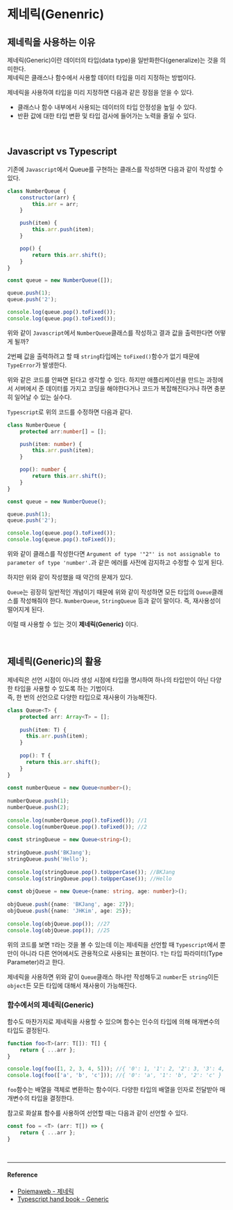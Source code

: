 # 제네릭(Genenric)

## 제네릭을 사용하는 이유

제네릭(Generic)이란 데이터의 타입(data type)을 일반화한다(generalize)는 것을 의미한다.<br/>
제네릭은 클래스나 함수에서 사용할 데이터 타입을 미리 지정하는 방법이다.

제네릭을 사용하여 타입을 미리 지정하면 다음과 같은 장점을 얻을 수 있다.

- 클래스나 함수 내부에서 사용되는 데이터의 타입 안정성을 높일 수 있다.
- 반환 값에 대한 타입 변환 및 타입 검사에 들어가는 노력을 줄일 수 있다.

<br/>

## Javascript vs Typescript

기존에 `Javascript`에서 Queue를 구현하는 클래스를 작성하면 다음과 같이 작성할 수 있다.

```js
class NumberQueue {
    constructor(arr) {
        this.arr = arr;
    }

    push(item) {
        this.arr.push(item);
    }

    pop() {
        return this.arr.shift();
    }
}

const queue = new NumberQueue([]);

queue.push(1);
queue.push('2');

console.log(queue.pop().toFixed());
console.log(queue.pop().toFixed());
``` 

위와 같이 `Javascript`에서 `NumberQueue`클래스를 작성하고 결과 값을 출력한다면 어떻게 될까?

2번째 값을 출력하려고 할 때 `string`타입에는 `toFixed()`함수가 없기 때문에 `TypeError`가 발생한다. 

위와 같은 코드를 안짜면 된다고 생각할 수 있다. 하지만 애플리케이션을 만드는 과정에서 서버에서 준 데이터를 가지고 코딩을 해야한다거나 코드가 복잡해진다거나 하면 충분히 일어날 수 있는 실수다.

`Typescript`로 위의 코드를 수정하면 다음과 같다.

```ts
class NumberQueue {
    protected arr:number[] = [];

    push(item: number) {
        this.arr.push(item);
    }

    pop(): number {
        return this.arr.shift();
    }
}

const queue = new NumberQueue();

queue.push(1);
queue.push('2');

console.log(queue.pop().toFixed());
console.log(queue.pop().toFixed());
```

위와 같이 클래스를 작성한다면 `Argument of type '"2"' is not assignable to parameter of type 'number'.`과 같은 에러를 사전에 감지하고 수정할 수 있게 된다.

하지만 위와 같이 작성했을 때 약간의 문제가 있다.

`Queue`는 굉장히 일반적인 개념이기 때문에 위와 같이 작성하면 모든 타입의 `Queue`클래스를 작성해줘야 한다. `NumberQueue`, `StringQueue` 등과 같이 말이다. 즉, 재사용성이 떨어지게 된다.

이럴 때 사용할 수 있는 것이 **제네릭(Generic)** 이다.

<br/>

## 제네릭(Generic)의 활용

제네릭은 선언 시점이 아니라 생성 시점에 타입을 명시하여 하나의 타입만이 아닌 다양한 타입을 사용할 수 있도록 하는 기법이다.<br/> 즉, 한 번의 선언으로 다양한 타입으로 재사용이 가능해진다.

```ts
class Queue<T> {
    protected arr: Array<T> = [];
  
    push(item: T) {
      this.arr.push(item);
    }
  
    pop(): T {
      return this.arr.shift();
    }
}
  
const numberQueue = new Queue<number>();
  
numberQueue.push(1);
numberQueue.push(2);
  
console.log(numberQueue.pop().toFixed()); //1
console.log(numberQueue.pop().toFixed()); //2
  
const stringQueue = new Queue<string>();
  
stringQueue.push('BKJang');
stringQueue.push('Hello');
  
console.log(stringQueue.pop().toUpperCase()); //BKJang
console.log(stringQueue.pop().toUpperCase()); //Hello
  
const objQueue = new Queue<{name: string, age: number}>();
  
objQueue.push({name: 'BKJang', age: 27}); 
objQueue.push({name: 'JHKim', age: 25});
  
console.log(objQueue.pop()); //27
console.log(objQueue.pop()); //25
```

위의 코드를 보면 `T`라는 것을 볼 수 있는데 이는 제네릭을 선언할 때 `Typescript`에서 뿐만이 아니라 다른 언어에서도 관용적으로 사용되는 표현이다. `T`는 타입 파라미터(Type Parameter)라고 한다.

제네릭을 사용하면 위와 같이 `Queue`클래스 하나만 작성해두고 `number`든 `string`이든 `object`든 모든 타입에 대해서 재사용이 가능해진다.

### 함수에서의 제네릭(Generic)

함수도 마찬가지로 제네릭을 사용할 수 있으며 함수는 인수의 타입에 의해 매개변수의 타입도 결정된다.

```ts
function foo<T>(arr: T[]): T[] {
    return { ...arr };
}

console.log(foo([1, 2, 3, 4, 5])); //{ '0': 1, '1': 2, '2': 3, '3': 4, '4': 5 }
console.log(foo(['a', 'b', 'c'])); //{ '0': 'a', '1': 'b', '2': 'c' }
```

`foo`함수는 배열을 객체로 변환하는 함수이다. 다양한 타입의 배열을 인자로 전달받아 매개변수의 타입을 결정한다.

참고로 화살표 함수를 사용하여 선언할 때는 다음과 같이 선언할 수 있다.

```ts
const foo = <T> (arr: T[]) => {
    return { ...arr };
}
```

<br/>

---

#### Reference

- [Poiemaweb - 제네릭](https://poiemaweb.com/typescript-generic)
- [Typescript hand book - Generic](https://www.typescriptlang.org/docs/handbook/generics.html)
